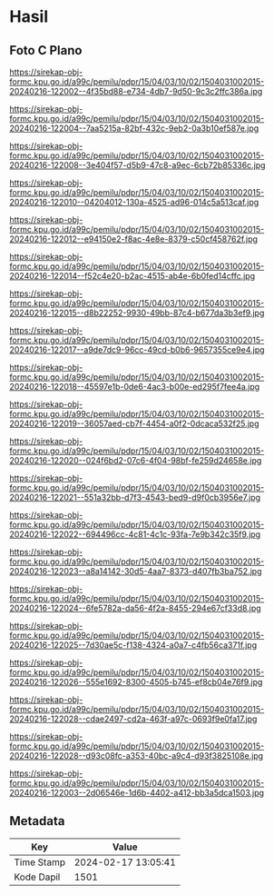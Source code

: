 # Hasil

## Foto C Plano

https://sirekap-obj-formc.kpu.go.id/a99c/pemilu/pdpr/15/04/03/10/02/1504031002015-20240216-122002--4f35bd88-e734-4db7-9d50-9c3c2ffc386a.jpg

https://sirekap-obj-formc.kpu.go.id/a99c/pemilu/pdpr/15/04/03/10/02/1504031002015-20240216-122004--7aa5215a-82bf-432c-9eb2-0a3b10ef587e.jpg

https://sirekap-obj-formc.kpu.go.id/a99c/pemilu/pdpr/15/04/03/10/02/1504031002015-20240216-122008--3e404f57-d5b9-47c8-a9ec-6cb72b85336c.jpg

https://sirekap-obj-formc.kpu.go.id/a99c/pemilu/pdpr/15/04/03/10/02/1504031002015-20240216-122010--04204012-130a-4525-ad96-014c5a513caf.jpg

https://sirekap-obj-formc.kpu.go.id/a99c/pemilu/pdpr/15/04/03/10/02/1504031002015-20240216-122012--e94150e2-f8ac-4e8e-8379-c50cf458762f.jpg

https://sirekap-obj-formc.kpu.go.id/a99c/pemilu/pdpr/15/04/03/10/02/1504031002015-20240216-122014--f52c4e20-b2ac-4515-ab4e-6b0fed14cffc.jpg

https://sirekap-obj-formc.kpu.go.id/a99c/pemilu/pdpr/15/04/03/10/02/1504031002015-20240216-122015--d8b22252-9930-49bb-87c4-b677da3b3ef9.jpg

https://sirekap-obj-formc.kpu.go.id/a99c/pemilu/pdpr/15/04/03/10/02/1504031002015-20240216-122017--a9de7dc9-96cc-49cd-b0b6-9657355ce9e4.jpg

https://sirekap-obj-formc.kpu.go.id/a99c/pemilu/pdpr/15/04/03/10/02/1504031002015-20240216-122018--45597e1b-0de6-4ac3-b00e-ed295f7fee4a.jpg

https://sirekap-obj-formc.kpu.go.id/a99c/pemilu/pdpr/15/04/03/10/02/1504031002015-20240216-122019--36057aed-cb7f-4454-a0f2-0dcaca532f25.jpg

https://sirekap-obj-formc.kpu.go.id/a99c/pemilu/pdpr/15/04/03/10/02/1504031002015-20240216-122020--024f6bd2-07c6-4f04-98bf-fe259d24658e.jpg

https://sirekap-obj-formc.kpu.go.id/a99c/pemilu/pdpr/15/04/03/10/02/1504031002015-20240216-122021--551a32bb-d7f3-4543-bed9-d9f0cb3956e7.jpg

https://sirekap-obj-formc.kpu.go.id/a99c/pemilu/pdpr/15/04/03/10/02/1504031002015-20240216-122022--694496cc-4c81-4c1c-93fa-7e9b342c35f9.jpg

https://sirekap-obj-formc.kpu.go.id/a99c/pemilu/pdpr/15/04/03/10/02/1504031002015-20240216-122023--a8a14142-30d5-4aa7-8373-d407fb3ba752.jpg

https://sirekap-obj-formc.kpu.go.id/a99c/pemilu/pdpr/15/04/03/10/02/1504031002015-20240216-122024--6fe5782a-da56-4f2a-8455-294e67cf33d8.jpg

https://sirekap-obj-formc.kpu.go.id/a99c/pemilu/pdpr/15/04/03/10/02/1504031002015-20240216-122025--7d30ae5c-f138-4324-a0a7-c4fb56ca371f.jpg

https://sirekap-obj-formc.kpu.go.id/a99c/pemilu/pdpr/15/04/03/10/02/1504031002015-20240216-122026--555e1692-8300-4505-b745-ef8cb04e76f9.jpg

https://sirekap-obj-formc.kpu.go.id/a99c/pemilu/pdpr/15/04/03/10/02/1504031002015-20240216-122028--cdae2497-cd2a-463f-a97c-0693f9e0fa17.jpg

https://sirekap-obj-formc.kpu.go.id/a99c/pemilu/pdpr/15/04/03/10/02/1504031002015-20240216-122028--d93c08fc-a353-40bc-a9c4-d93f3825108e.jpg

https://sirekap-obj-formc.kpu.go.id/a99c/pemilu/pdpr/15/04/03/10/02/1504031002015-20240216-122003--2d06546e-1d6b-4402-a412-bb3a5dca1503.jpg


## Metadata

| Key        | Value               |
| ---------- | ------------------- |
| Time Stamp | 2024-02-17 13:05:41 |
| Kode Dapil | 1501                |



